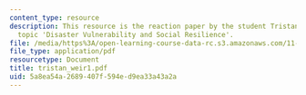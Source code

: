 ```yaml
---
content_type: resource
description: This resource is the reaction paper by the student Tristan Weir on the
  topic 'Disaster Vulnerability and Social Resilience'.
file: /media/https%3A/open-learning-course-data-rc.s3.amazonaws.com/11-941-disaster-vulnerability-and-resilience-spring-2005/5a8ea54a2689407f594ed9ea33a43a2a_tristan_weir1.pdf
file_type: application/pdf
resourcetype: Document
title: tristan_weir1.pdf
uid: 5a8ea54a-2689-407f-594e-d9ea33a43a2a
---
```

